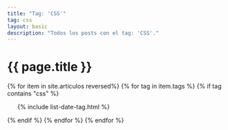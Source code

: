 ```yaml
---
title: "Tag: 'CSS'"
tag: css
layout: basic
description: "Todos los posts con el tag: 'CSS'."
---
```


<h1>{{ page.title }}</h1>

{% for item in site.articulos reversed%}
{% for tag in item.tags %}
{% if tag contains "css" %}
<ul>
    {% include list-date-tag.html %}
</ul>
{% endif %}
{% endfor %}
{% endfor %}